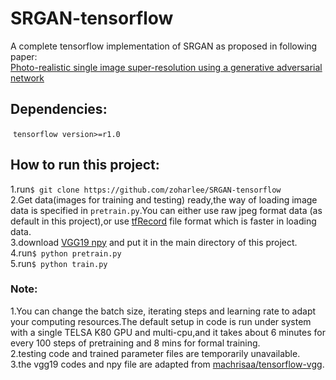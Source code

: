 # SRGAN-tensorflow

A complete tensorflow implementation of SRGAN as proposed in following paper:\
[Photo-realistic single image super-resolution using a generative adversarial network](https://arxiv.org/pdf/1609.04802.pdf)


## Dependencies:
  `tensorflow version>=r1.0`
 
## How to run this project:
  1.run`$ git clone https://github.com/zoharlee/SRGAN-tensorflow`\
  2.Get data(images for training and testing) ready,the way of loading image data is specified in `pretrain.py`.You can either use raw jpeg format data (as default in this project),or use [tfRecord](https://www.tensorflow.org/api_guides/python/python_io#tfrecords_format_details) file format which is faster in loading data.\
  3.download [VGG19 npy](https://mega.nz/#!xZ8glS6J!MAnE91ND_WyfZ_8mvkuSa2YcA7q-1ehfSm-Q1fxOvvs) and put it in the main directory of this project.\
  4.run`$ python pretrain.py`\
  5.run`$ python train.py`

### Note:
1.You can change the batch size, iterating steps and learning rate to adapt your computing resources.The default setup in code is run under system with a single TELSA K80 GPU and multi-cpu,and it takes about 6 minutes for every 100 steps of pretraining and 8 mins for formal training.\
2.testing code and trained parameter files are temporarily unavailable. \
3.the vgg19 codes and npy file are adapted from [machrisaa/tensorflow-vgg](https://github.com/machrisaa/tensorflow-vgg).
